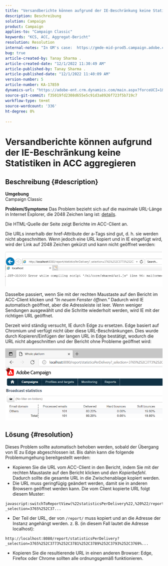 ```yaml
---
title: "Versandberichte können aufgrund der IE-Beschränkung keine Statistiken in ACC aggregieren"
description: Beschreibung
solution: Campaign
product: Campaign
applies-to: "Campaign Classic"
keywords: "KCS, ACC, Aggregat-Bericht"
resolution: Resolution
internal-notes: "In GM's case:  https://gmde-mid-prod5.campaign.adobe.com//report/statisticsPerDelivery?_selection="
bug: true
article-created-by: Tanay Sharma .
article-created-date: "12/1/2022 11:30:49 AM"
article-published-by: Tanay Sharma .
article-published-date: "12/1/2022 11:40:09 AM"
version-number: 5
article-number: KA-17859
dynamics-url: "https://adobe-ent.crm.dynamics.com/main.aspx?forceUCI=1&pagetype=entityrecord&etn=knowledgearticle&id=ac6a3199-6b71-ed11-9562-6045bd006239"
source-git-commit: f35019fd2308d655e5c91d3a8926f723f5b719c7
workflow-type: tm+mt
source-wordcount: '336'
ht-degree: 0%

---
```


# Versandberichte können aufgrund der IE-Beschränkung keine Statistiken in ACC aggregieren

## Beschreibung {#description}

<b>Umgebung</b><br>Campaign Classic<br>

<b>Problem/Symptome</b>
Das Problem bezieht sich auf die maximale URL-Länge in Internet Explorer, die 2048 Zeichen lang ist: [details](https://support.microsoft.com/en-us/topic/maximum-url-length-is-2-083-characters-in-internet-explorer-174e7c8a-6666-f4e0-6fd6-908b53c12246).

Die HTML-Quelle der Seite zeigt Berichte im ACC-Client an.

Die URLs innerhalb der href-Attribute der a-Tags sind gut, d. h. sie werden nicht abgeschnitten. Wenn jedoch eine URL kopiert und in IE eingefügt wird, wird der Link auf 2048 Zeichen gekürzt und kann nicht geöffnet werden:

![](assets/___ae6a3199-6b71-ed11-9562-6045bd006239___.png)

Dasselbe passiert, wenn Sie mit der rechten Maustaste auf den Bericht im ACC-Client klicken und *&quot;In neuem Fenster öffnen.&quot;* Dadurch wird IE automatisch geöffnet, aber die Adressleiste ist leer. Wenn weniger Sendungen ausgewählt und die Schritte wiederholt werden, wird IE mit der richtigen URL geöffnet.

Derzeit wird ständig versucht, IE durch Edge zu ersetzen. Edge basiert auf Chromium und verfügt nicht über diese URL-Beschränkungen. Dies wurde durch Kopieren/Einfügen der langen URL in Edge bestätigt, wodurch die URL nicht abgeschnitten und der Bericht ohne Probleme geöffnet wird:

![](assets/___b06a3199-6b71-ed11-9562-6045bd006239___.png)


## Lösung {#resolution}


Dieses Problem sollte automatisch behoben werden, sobald der Übergang von IE zu Edge abgeschlossen ist. Bis dahin kann die folgende Problemumgehung bereitgestellt werden:

- Kopieren Sie die URL vom ACC-Client in den Bericht, indem Sie mit der rechten Maustaste auf den Bericht klicken und *den Kopierbefehl*. Dadurch sollte die gesamte URL in die Zwischenablage kopiert werden.
- Die URL muss geringfügig geändert werden, damit sie in anderen Browsern geöffnet werden kann. Die vom Client kopierte URL folgt diesem Muster:



```
javascript:switchToReportView(%22statisticsPerDelivery%22,%20%22/report/statisticsPerDelivery?_selection=3765%252C37...
```


- Der Teil der URL, der von `/report/` muss kopiert und an die Adresse der Instanz angehängt werden. z. B. (in diesem Fall lautet die Adresse localhost):



```
http://localhost:8080/report/statisticsPerDelivery?_selection=3765%252C3773%252C3781%252C3789%252C3793%252C3769%...
```


- Kopieren Sie die resultierende URL in einen anderen Browser: Edge, Firefox oder Chrome sollten alle ordnungsgemäß funktionieren.


